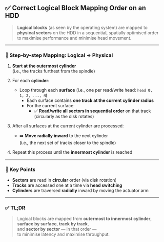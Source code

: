 ## ✅ Correct Logical Block Mapping Order on an HDD

> **Logical blocks** (as seen by the operating system) are mapped to **physical sectors** on the HDD in a sequential, spatially optimised order to maximise performance and minimise head movement.

---

### 🔁 Step-by-step Mapping: Logical → Physical

1. **Start at the outermost cylinder**  
   (i.e., the tracks furthest from the spindle)

2. For each **cylinder**:
   - Loop through each **surface** (i.e., one per read/write head: `head 0, 1, 2, ..., N`)
     - Each surface contains **one track at the current cylinder radius**
     - For the current surface:
       - ✅ **Read/write all sectors in sequential order** on that track (circularly as the disk rotates)

3. After all surfaces at the current cylinder are processed:
   - ➡️ **Move radially inward** to the next cylinder  
     (i.e., the next set of tracks closer to the spindle)

4. Repeat this process until the **innermost cylinder** is reached

---

### 📌 Key Points

- **Sectors** are read in **circular** order (via disk rotation)
- **Tracks** are accessed one at a time via **head switching**
- **Cylinders** are traversed **radially** inward by moving the actuator arm

---

### ✅ TL;DR

> Logical blocks are mapped from **outermost to innermost cylinder**,  
> **surface by surface**, **track by track**,  
> and **sector by sector** — in that order —  
> to minimise latency and maximise throughput.
